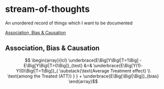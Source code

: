 # stream-of-thoughts
An unordered record of things which I want to be documented

[Association, Bias & Causation](#association-bias--causation)

## Association, Bias & Causation

$$
\begin{array}{lcl}
\underbrace{E\Big[Y\Bigl|T=1\Big] - E\Big[Y\Bigl|T=0\Big]}_{test} &=& \underbrace{E\Big[Y(1)-Y(0)\Bigl|T=1\Big]}_{
    \substack{\text{Average Treatment effect} \\ \text{among the Treated (ATT)} } } + \underbrace{E\Big[\Bigl|\Big]}_{bias}
\end{array}$$



